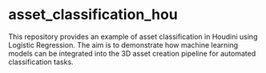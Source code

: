 # asset_classification_hou
This repository provides an example of asset classification in Houdini using Logistic Regression. The aim is to demonstrate how machine learning models can be integrated into the 3D asset creation pipeline for automated classification tasks.
